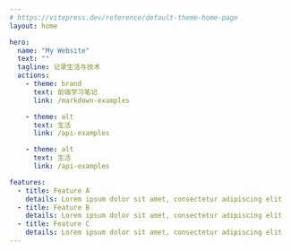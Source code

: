 ```yaml
---
# https://vitepress.dev/reference/default-theme-home-page
layout: home

hero:
  name: "My Website"
  text: ""
  tagline: 记录生活与技术
  actions:
    - theme: brand
      text: 前端学习笔记
      link: /markdown-examples

    - theme: alt
      text: 生活
      link: /api-examples

    - theme: alt
      text: 生活
      link: /api-examples

features:
  - title: Feature A
    details: Lorem ipsum dolor sit amet, consectetur adipiscing elit
  - title: Feature B
    details: Lorem ipsum dolor sit amet, consectetur adipiscing elit
  - title: Feature C
    details: Lorem ipsum dolor sit amet, consectetur adipiscing elit
---
```

